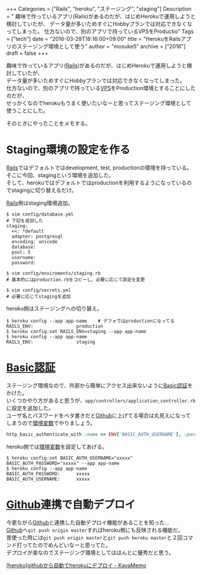+++
Categories = ["Rails", "heroku", "ステージング", "staging"]
Description = " 趣味で作っているアプリ(Rails)があるのだが、はじめHerokuで運用しようと検討していたが、  データ量が多いためすぐにHobbyプランでは対応できなくなってしまった。 仕方ないので、別のアプリで持っているVPSをProductio"
Tags = ["tech"]
date = "2016-03-28T18:16:00+09:00"
title = "HerokuをRailsアプリのステージング環境として使う"
author = "mosuke5"
archive = ["2016"]
draft = false
+++

<body>
<p>趣味で作っているアプリ(<a class="keyword" href="http://d.hatena.ne.jp/keyword/Rails">Rails</a>)があるのだが、はじめHerokuで運用しようと検討していたが、 <br>
データ量が多いためすぐにHobbyプランでは対応できなくなってしまった。<br>
仕方ないので、別のアプリで持っている<a class="keyword" href="http://d.hatena.ne.jp/keyword/VPS">VPS</a>をProduction環境とすることにしたのだが、<br>
せっかくなのでherokuもうまく使いたいなーと思ってステージング環境として使うことにした。</p>

<p>そのときにやったことをメモする。</p>

<h1>Staging環境の設定を作る</h1>

<p><a class="keyword" href="http://d.hatena.ne.jp/keyword/Rails">Rails</a>ではデフォルトではdevelopment, test, productionの環境を持っている。<br>
そこに今回、stagingという環境を追加した。<br>
そして、herokuではデフォルトではproductionを利用するようになっているのでstagingに切り替えるだけ。</p>

<p><a class="keyword" href="http://d.hatena.ne.jp/keyword/Rails">Rails</a>側はstaging環境追加。</p>

```
$ vim config/database.yml
# 下記を追加した
staging:
  <<: *default
  adapter: postgresql
  encoding: unicode
  database:
  pool: 5
  username:
  password:

$ vim config/enviroments/staging.rb
# 基本的にはproduction.rbをコピーし、必要に応じて設定を変更

$ vim config/secrets.yml
# 必要に応じてstagingを追加 
```


<p>heroku側はステージングへの切り替え。</p>

```
$ heroku config --app app-name    # デフォではproductionになってる
RAILS_ENV:                production
$ heroku config:set RAILS_ENV=staging --app app-name
$ heroku config --app app-name
RAILS_ENV:                staging 
```


<h1><a class="keyword" href="http://d.hatena.ne.jp/keyword/Basic%C7%A7%BE%DA">Basic認証</a></h1>

<p>ステージング環境なので、外部から簡単にアクセス出来ないように<a class="keyword" href="http://d.hatena.ne.jp/keyword/Basic%C7%A7%BE%DA">Basic認証</a>をかけた。<br>
いくつかやり方があると思うが、<code>app/controllers/application_controller.rb</code>に設定を追加した。<br>
ユーザ名とパスワードをベタ書きだと<a class="keyword" href="http://d.hatena.ne.jp/keyword/Github">Github</a>に上げてる場合は丸見えになってしまうので<a class="keyword" href="http://d.hatena.ne.jp/keyword/%B4%C4%B6%AD%CA%D1%BF%F4">環境変数</a>でやりましょう。</p>

```ruby
http_basic_authenticate_with :name => ENV['BASIC_AUTH_USERNAME'], :password => ENV['BASIC_AUTH_PASSWORD'] if Rails.env == "staging"
```


<p>heroku側では<a class="keyword" href="http://d.hatena.ne.jp/keyword/%B4%C4%B6%AD%CA%D1%BF%F4">環境変数</a>を設定してあげる。</p>

```
$ heroku config:set BASIC_AUTH_USERNAME="xxxxx" BASIC_AUTH_PASSWORD="xxxxx" --app app-name
$ heroku config --app app-name
BASIC_AUTH_PASSWORD:      xxxxx
BASIC_AUTH_USERNAME:      xxxxx 
```


<h1>
<a class="keyword" href="http://d.hatena.ne.jp/keyword/Github">Github</a>連携で自動デプロイ</h1>

<p>今更ながら<a class="keyword" href="http://d.hatena.ne.jp/keyword/Github">Github</a>と連携した自動デプロイ機能があることを知った…<br>
<a class="keyword" href="http://d.hatena.ne.jp/keyword/Github">Github</a>へ<code>git push origin master</code>すればheroku側にも反映される機能だ。<br>
昔使った時には<code>git push origin master</code>と<code>git push heroku master</code>と２回コマンド打ってたのでめんどいなーと思ってた。<br>
デプロイが楽なのでステージング環境としてはほんとに優秀だと思う。</p>

<p><a href="http://kayakuguri.github.io/blog/2015/02/10/heroku-github-sync/">[heroku]githubから自動でherokuにデプロイ - KayaMemo</a></p>
</body>

